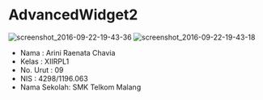 # AdvancedWidget2

![screenshot_2016-09-22-19-43-36](https://cloud.githubusercontent.com/assets/14922003/18776046/9ac9a240-8190-11e6-9493-d3dad2e0d10c.jpg)
![screenshot_2016-09-22-19-43-18](https://cloud.githubusercontent.com/assets/14922003/18776047/9ad35aa6-8190-11e6-81aa-c73d4a003ceb.jpg)


* Nama        : Arini Raenata Chavia
* Kelas       : XIIRPL1
* No. Urut    : 09
* NIS         : 4298/1196.063
* Nama Sekolah: SMK Telkom Malang

